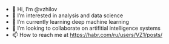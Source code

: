 - 👋 Hi, I’m @vzhilov
- 👀 I’m interested in analysis and data science
- 🌱 I’m currently learning deep machine learning
- 💞️ I’m looking to collaborate on artifitial intelligence systems
- 📫 How to reach me at https://habr.com/ru/users/VZ1/posts/

<!---
vzhilov/vzhilov is a ✨ special ✨ repository because its `README.md` (this file) appears on your GitHub profile.
You can click the Preview link to take a look at your changes.
--->
